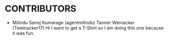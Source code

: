 CONTRIBUTORS
============

 - Milindu Sanoj Kumarage (agentmilindu)
 Tanner Weinacker (Tweinacker17)
 Hi I want to get a T-Shirt so I am doing this one because it was fun.
